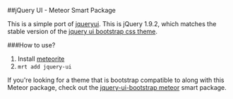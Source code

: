 ##jQuery UI - Meteor Smart Package

This is a simple port of [jqueryui](http://jqueryui.com/). This is jQuery 1.9.2, which matches the stable version of the [jquery ui bootstrap css theme](http://addyosmani.github.com/jquery-ui-bootstrap/).

###How to use?

1. Install [meteorite](https://github.com/oortcloud/meteorite)
2. `mrt add jquery-ui`

If you're looking for a theme that is bootstrap compatible to along with this Meteor package, check out the [jquery-ui-bootstrap meteor](https://github.com/TimHeckel/meteor-jquery-ui-bootstrap) smart package.
